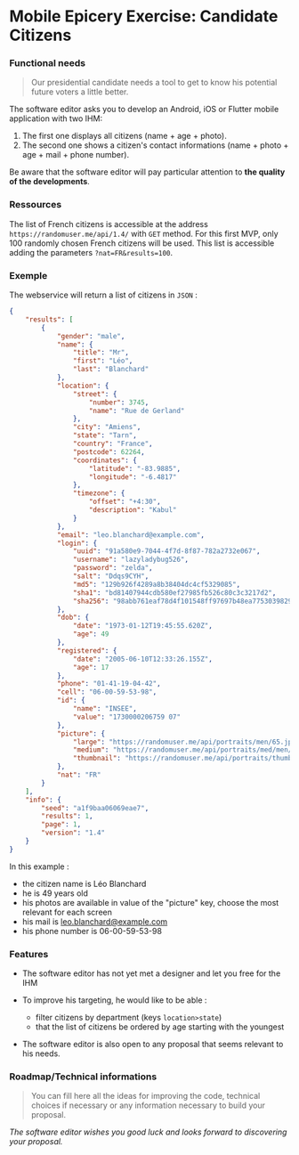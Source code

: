 # Mobile Epicery Exercise: Candidate Citizens

### Functional needs

> Our presidential candidate needs a tool to get to know his potential future voters a little better.

The software editor asks you to develop an Android, iOS or Flutter mobile application with two IHM:

1. The first one displays all citizens (name + age + photo).
2. The second one shows a citizen's contact informations (name + photo + age + mail + phone number).

Be aware that the software editor will pay particular attention to __the quality of the developments__.
&nbsp;

### Ressources

The list of French citizens is accessible at the address `https://randomuser.me/api/1.4/` with `GET` method.
For this first MVP, only 100 randomly chosen French citizens will be used. This list is accessible adding the parameters `?nat=FR&results=100`.

### Exemple

The webservice will return a list of citizens in `JSON` :

```json
{
    "results": [
        {
            "gender": "male",
            "name": {
                "title": "Mr",
                "first": "Léo",
                "last": "Blanchard"
            },
            "location": {
                "street": {
                    "number": 3745,
                    "name": "Rue de Gerland"
                },
                "city": "Amiens",
                "state": "Tarn",
                "country": "France",
                "postcode": 62264,
                "coordinates": {
                    "latitude": "-83.9885",
                    "longitude": "-6.4817"
                },
                "timezone": {
                    "offset": "+4:30",
                    "description": "Kabul"
                }
            },
            "email": "leo.blanchard@example.com",
            "login": {
                "uuid": "91a580e9-7044-4f7d-8f87-782a2732e067",
                "username": "lazyladybug526",
                "password": "zelda",
                "salt": "Ddqs9CYH",
                "md5": "129b926f4289a8b38404dc4cf5329085",
                "sha1": "bd81407944cdb580ef27985fb526c80c3c3217d2",
                "sha256": "98abb761eaf78d4f101548ff97697b48ea7753039829c42b9ba17c5cd7727c5b"
            },
            "dob": {
                "date": "1973-01-12T19:45:55.620Z",
                "age": 49
            },
            "registered": {
                "date": "2005-06-10T12:33:26.155Z",
                "age": 17
            },
            "phone": "01-41-19-04-42",
            "cell": "06-00-59-53-98",
            "id": {
                "name": "INSEE",
                "value": "1730000206759 07"
            },
            "picture": {
                "large": "https://randomuser.me/api/portraits/men/65.jpg",
                "medium": "https://randomuser.me/api/portraits/med/men/65.jpg",
                "thumbnail": "https://randomuser.me/api/portraits/thumb/men/65.jpg"
            },
            "nat": "FR"
        }
    ],
    "info": {
        "seed": "a1f9baa06069eae7",
        "results": 1,
        "page": 1,
        "version": "1.4"
    }
}
```

In this example :

- the citizen name is Léo Blanchard
- he is 49 years old
- his photos are available in value of the "picture" key, choose the most relevant for each screen
- his mail is leo.blanchard@example.com
- his phone number is 06-00-59-53-98

### Features

- The software editor has not yet met a designer and let you free for the IHM

- To improve his targeting, he would like to be able :
  - filter citizens by department (keys `location>state`)
  - that the list of citizens be ordered by age starting with the youngest

- The software editor is also open to any proposal that seems relevant to his needs.


### Roadmap/Technical informations

> You can fill here all the ideas for improving the code, technical choices if necessary or any information necessary to build your proposal.

*The software editor wishes you good luck and looks forward to discovering your proposal.*